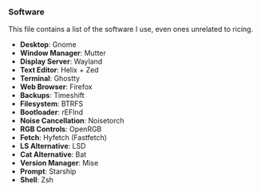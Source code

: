### Software

This file contains a list of the software I use, even ones unrelated to ricing.

- **Desktop**: Gnome
- **Window Manager**: Mutter
- **Display Server**: Wayland
- **Text Editor**: Helix + Zed
- **Terminal**: Ghostty
- **Web Browser**: Firefox
- **Backups**: Timeshift
- **Filesystem**: BTRFS
- **Bootloader**: rEFInd
- **Noise Cancellation**: Noisetorch
- **RGB Controls**: OpenRGB
- **Fetch**: Hyfetch (Fastfetch)
- **LS Alternative**: LSD
- **Cat Alternative**: Bat
- **Version Manager**: Mise
- **Prompt**: Starship
- **Shell**: Zsh
